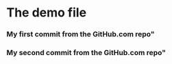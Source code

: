 ﻿# The demo file
### My first commit from the GitHub.com repo"

### My second commit from the GitHub.com repo"